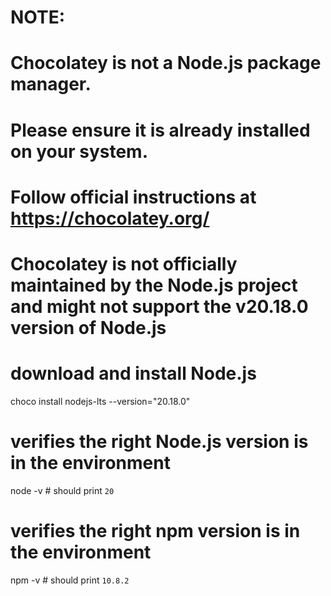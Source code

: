 # NOTE:

# Chocolatey is not a Node.js package manager.

# Please ensure it is already installed on your system.

# Follow official instructions at https://chocolatey.org/

# Chocolatey is not officially maintained by the Node.js project and might not support the v20.18.0 version of Node.js

# download and install Node.js

choco install nodejs-lts --version="20.18.0"

# verifies the right Node.js version is in the environment

node -v # should print `20`

# verifies the right npm version is in the environment

npm -v # should print `10.8.2`
